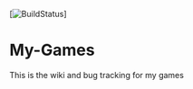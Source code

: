 [![BuildStatus](https://i.ibb.co/JrZy07r/fprivatestatus.png)]

# My-Games
This is the wiki and bug tracking for my games
